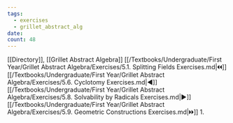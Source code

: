 ```yaml
---
tags:
  - exercises
  - grillet_abstract_alg
date:
count: 48
---
```

[[Directory]], [[Grillet Abstract Algebra]]
[[/Textbooks/Undergraduate/First Year/Grillet Abstract Algebra/Exercises/5.1. Splitting Fields Exercises.md|🞀🞀]] [[/Textbooks/Undergraduate/First Year/Grillet Abstract Algebra/Exercises/5.6. Cyclotomy Exercises.md|◀]] [[/Textbooks/Undergraduate/First Year/Grillet Abstract Algebra/Exercises/5.8. Solvability by Radicals Exercises.md|▶]] [[/Textbooks/Undergraduate/First Year/Grillet Abstract Algebra/Exercises/5.9. Geometric Constructions Exercises.md|🞂🞂]]
1. 